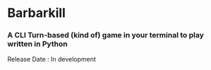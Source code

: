 # Barbarkill
### A CLI Turn-based (kind of) game in your terminal to play written in Python
Release Date : In development
